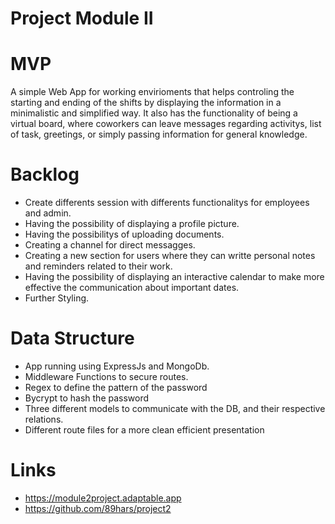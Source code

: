 # Project Module II 

# MVP
A simple Web App for working envirioments that helps controling the starting and ending of the shifts by displaying the information in 
a minimalistic and simplified way. It also has the functionality of being a virtual board, where coworkers can leave messages regarding
activitys, list of task, greetings, or simply passing information for general knowledge.


# Backlog
* Create differents session with differents functionalitys for employees and admin. 
* Having the possibility of displaying a profile picture. 
* Having the possibilitys of uploading documents.
* Creating a channel for direct messagges. 
* Creating a new section for users where they can writte personal notes and reminders related to their work.
* Having the possibility of displaying an interactive calendar to make more effective the communication about important dates.
* Further Styling.


# Data Structure

* App running using ExpressJs and MongoDb.
* Middleware Functions to secure routes.
* Regex to define the pattern of the password
* Bycrypt to hash the password
* Three different models to communicate with the DB, and their respective relations.
* Different route files for a more clean efficient presentation


# Links

* https://module2project.adaptable.app
* https://github.com/89hars/project2
